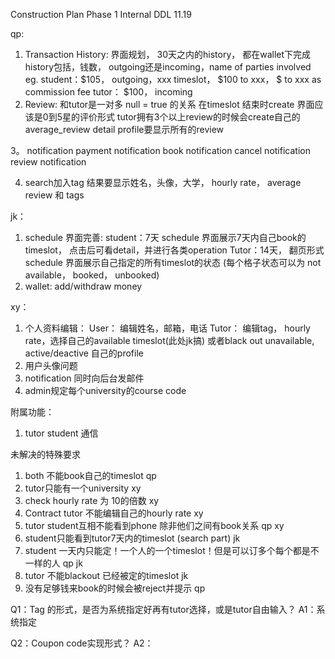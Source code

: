 Construction Plan Phase 1
Internal DDL 11.19

qp:
1. Transaction History: 
	界面规划， 30天之内的history， 都在wallet下完成
	history包括，钱数， outgoing还是incoming，name of parties involved
	eg. student：$105， outgoing，xxx timeslot， $100 to xxx， $ to xxx as commission fee
		tutor： $100， incoming  
2. Review:
	和tutor是一对多 null = true 的关系
	在timeslot 结束时create
	界面应该是0到5星的评价形式
	tutor拥有3个以上review的时候会create自己的average_review
	detail profile要显示所有的review

3。 notification
	payment notification
	book notification
	cancel notification
	review notification

4. search加入tag 结果要显示姓名，头像，大学， hourly rate， average review 和 tags

jk：
1. schedule 界面完善:
	student：7天
		schedule 界面展示7天内自己book的timeslot， 点击后可看detail，并进行各类operation
	Tutor：14天， 翻页形式
		schedule 界面展示自己指定的所有timeslot的状态 (每个格子状态可以为 not available， booked， unbooked)
2. wallet:
	add/withdraw money


xy：
1. 个人资料编辑：
	User：
		编辑姓名，邮箱，电话
	Tutor：
		编辑tag， hourly rate，选择自己的available timeslot(此处jk搞) 或者black out unavailable, active/deactive 自己的profile
2. 用户头像问题
3. notification 同时向后台发邮件
4. admin规定每个university的course code

附属功能：
1. tutor student 通信

未解决的特殊要求
1. both 不能book自己的timeslot qp
2. tutor只能有一个university xy
3. check hourly rate 为 10的倍数 xy
4. Contract tutor 不能编辑自己的hourly rate xy
5. tutor student互相不能看到phone 除非他们之间有book关系 qp xy
6. student只能看到tutor7天内的timeslot (search part) jk
7. student 一天内只能定！一个人的一个timeslot！但是可以订多个每个都是不一样的人 qp jk
8. tutor 不能blackout 已经被定的timeslot jk 
9. 没有足够钱来book的时候会被reject并提示 qp



Q1：Tag 的形式，是否为系统指定好再有tutor选择，或是tutor自由输入？
A1：系统指定

Q2：Coupon code实现形式？
A2：  